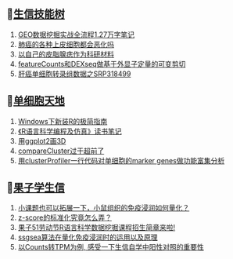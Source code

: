 ## 📝[生信技能树](https://github.com/ixxmu/mp_duty/issues?q=label%3A%E7%94%9F%E4%BF%A1%E6%8A%80%E8%83%BD%E6%A0%91+is%3Aclosed)
<!-- 1issueTable -->

1. [GEO数据挖掘实战全流程1.27万字笔记](https://github.com/ixxmu/mp_duty/issues/3477) 
2. [肺癌的各种上皮细胞都会恶化吗](https://github.com/ixxmu/mp_duty/issues/3466) 
3. [以自己的皮脂腺痣作为科研材料](https://github.com/ixxmu/mp_duty/issues/3464) 
4. [featureCounts和DEXseq做基于外显子定量的可变剪切](https://github.com/ixxmu/mp_duty/issues/3453) 
5. [肝癌单细胞转录组数据之SRP318499](https://github.com/ixxmu/mp_duty/issues/3452) 
<!-- 1issueTable -->
## 📝[单细胞天地](https://github.com/ixxmu/mp_duty/issues?q=label%3A%E5%8D%95%E7%BB%86%E8%83%9E%E5%A4%A9%E5%9C%B0+is%3Aclosed)
<!-- 2issueTable -->

1. [Windows下新装R的极简指南](https://github.com/ixxmu/mp_duty/issues/3253) 
2. [《R语言科学编程及仿真》读书笔记](https://github.com/ixxmu/mp_duty/issues/3141) 
3. [用ggplot2画3D](https://github.com/ixxmu/mp_duty/issues/3054) 
4. [compareCluster过于超前了](https://github.com/ixxmu/mp_duty/issues/3015) 
5. [用clusterProfiler一行代码对单细胞的marker genes做功能富集分析](https://github.com/ixxmu/mp_duty/issues/3001) 
<!-- 2issueTable -->

## 📝[果子学生信](https://github.com/ixxmu/mp_duty/issues?q=label%3A%E6%9E%9C%E5%AD%90%E5%AD%A6%E7%94%9F%E4%BF%A1+is%3Aclosed)
<!-- 3issueTable -->

1. [小课题也可以拓展一下，小鼠组织的免疫浸润如何量化？](https://github.com/ixxmu/mp_duty/issues/3407) 
2. [z-score的标准化究竟怎么弄？](https://github.com/ixxmu/mp_duty/issues/3396) 
3. [果子51劳动节R语言科学数据挖掘课程招生简章来啦!](https://github.com/ixxmu/mp_duty/issues/3332) 
4. [ssgsea算法在量化免疫浸润时的运用以及原理](https://github.com/ixxmu/mp_duty/issues/3326) 
5. [以Counts转TPM为例, 感受一下生信自学中阳性对照的重要性](https://github.com/ixxmu/mp_duty/issues/3325) 
<!-- 3issueTable -->
